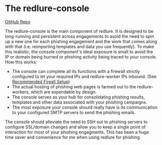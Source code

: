 # The redlure-console

[GitHub Repo](https://github.com/redlure/redlure-console)

The redlure-console is the main component of redlure. It is designed to be long-running and persistent across engagements to avoid the need to spin up a new one for each phishing engagement and the work that comes along with that (i.e. reimporting templates and data you use frequently). To make this realistic, the console component's ideal exposure is small to avoid the IP or domain being burned or phishing activity being traced to your console. How this works:
- The console can complete all its functions with a firewall strictly configured to let your required IPs and redlure-worker IPs inbound. (See [Recommended Fireall Setup](firewall.md))
- The actual hosting of phishing web pages is farmed out to the redlure-workers, which are expendable by design.
- The console serves as your hub for consolidating phishing results, templates and other data associated with your phishing campaigns.
- The most exposure your console should really have is its communication to your configured SMTP servers to send the phishing emails.

The console should alleviate the need to SSH out to phishing servers to configure SSL/domain changes and allow you to keep a single point of interaction for most of your phishing engagments. This has been a huge time saver and convenience for me when using redlure for phishing.  